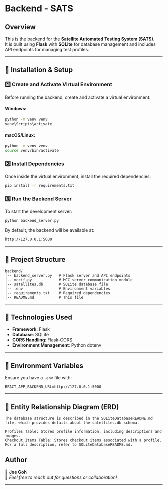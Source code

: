 # Backend - SATS

## Overview
This is the backend for the **Satellite Automated Testing System (SATS)**.  
It is built using **Flask** with **SQLite** for database management and includes API endpoints for managing test profiles.

---

## 🔧 Installation & Setup

### **1️⃣ Create and Activate Virtual Environment**
Before running the backend, create and activate a virtual environment:

#### Windows:
```bash
python -m venv venv
venv\Scripts\activate
```

#### macOS/Linux:
```bash
python -m venv venv
source venv/bin/activate
```

### **2️⃣ Install Dependencies**
Once inside the virtual environment, install the required dependencies:
```bash
pip install -r requirements.txt
```

### **3️⃣ Run the Backend Server**
To start the development server:
```bash
python backend_server.py
```
By default, the backend will be available at:
```bash
http://127.0.0.1:5000
```

---

## 📂 Project Structure
```
backend/
│-- backend_server.py   # Flask server and API endpoints
│-- mccif.py            # MCC server communication module
│-- satellites.db       # SQLite database file
│-- .env                # Environment variables
│-- requirements.txt    # Required dependencies
│-- README.md           # This file
```

---

## 📌 Technologies Used
- **Framework**: Flask
- **Database**: SQLite
- **CORS Handling**: Flask-CORS
- **Environment Management**: Python dotenv

---

## 🔧 Environment Variables
Ensure you have a `.env` file with:
```env
REACT_APP_BACKEND_URL=http://127.0.0.1:5000
```

---

## 📌 Entity Relationship Diagram (ERD)
```
The database structure is described in the SQLiteDatabaseREADME.md file, which provides details about the satellites.db schema.

Profiles Table: Stores profile information, including descriptions and images.
Checkout Items Table: Stores checkout items associated with a profile.
For a full description, refer to SQLiteDatabaseREADME.md.
```

## **Author**
👤 **Joe Goh**  
📩 *Feel free to reach out for questions or collaboration!*

---
